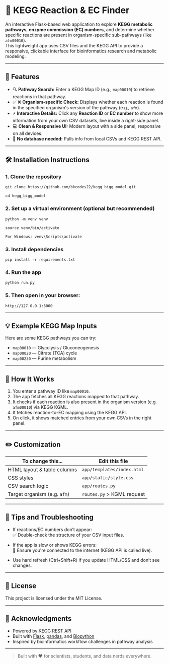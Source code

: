 # 🧬 KEGG Reaction & EC Finder

An interactive Flask-based web application to explore **KEGG metabolic pathways**, **enzyme commission (EC) numbers**, and determine whether specific reactions are present in organism-specific sub-pathways (like `afm00010`).  
This lightweight app uses CSV files and the KEGG API to provide a responsive, clickable interface for bioinformatics research and metabolic modeling.

---

## 🚀 Features

- 🔍 **Pathway Search:** Enter a KEGG Map ID (e.g., `map00010`) to retrieve reactions in that pathway.
- ✅ ❌ **Organism-specific Check:** Displays whether each reaction is found in the specified organism's version of the pathway (e.g., `afm`).
- ⚡ **Interactive Details:** Click any **Reaction ID** or **EC number** to show more information from your own CSV datasets, live inside a right-side panel.
- 💻 **Clean & Responsive UI:** Modern layout with a side panel, responsive on all devices.
- 🧾 **No database needed:** Pulls info from local CSVs and KEGG REST API.

---

## 🛠 Installation Instructions

### 1. Clone the repository

```git clone https://github.com/bkcodes22/kegg_bigg_model.git```<br/>

```cd kegg_bigg_model```

### 2. Set up a virtual environment (optional but recommended)
```python -m venv venv```

```source venv/bin/activate```

```For Windows: venv\Scripts\activate```

### 3. Install dependencies

```pip install -r requirements.txt```

### 4. Run the app

```python run.py```

### 5. Then open in your browser:
```http://127.0.0.1:5000```

---

## 💡 Example KEGG Map Inputs

Here are some KEGG pathways you can try:

- `map00010` — Glycolysis / Gluconeogenesis
- `map00020` — Citrate (TCA) cycle
- `map00230` — Purine metabolism

---

## 🎯 How It Works

1. You enter a pathway ID like `map00010`.
2. The app fetches all KEGG reactions mapped to that pathway.
3. It checks if each reaction is also present in the organism version (e.g. `afm00010`) via KEGG KGML.
4. It fetches reaction-to-EC mapping using the KEGG API.
5. On click, it shows matched entries from your own CSVs in the right panel.

---

## ✏️ Customization

| To change this...             | Edit this file             |
|------------------------------|----------------------------|
| HTML layout & table columns  | `app/templates/index.html` |
| CSS styles                   | `app/static/style.css`     |
| CSV search logic             | `app/routes.py`            |
| Target organism (e.g. `afm`) | `routes.py` > KGML request |

---

## 🧪 Tips and Troubleshooting

- If reactions/EC numbers don’t appear:  
  ✅ Double-check the structure of your CSV input files.

- If the app is slow or shows KEGG errors:  
  📡 Ensure you're connected to the internet (KEGG API is called live).

- Use hard refresh (Ctrl+Shift+R) if you update HTML/CSS and don’t see changes.

---

## 📜 License

This project is licensed under the MIT License.

---

## 🧠 Acknowledgments

- Powered by [KEGG REST API](https://www.kegg.jp/kegg/rest/)
- Built with [Flask](https://flask.palletsprojects.com/), [pandas](https://pandas.pydata.org/), and [Biopython](https://biopython.org/)
- Inspired by bioinformatics workflow challenges in pathway analysis

---

> Built with ❤️ for scientists, students, and data nerds everywhere.



